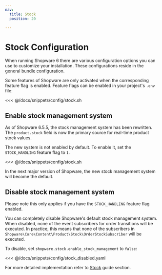 ```yaml
---
nav:
  title: Stock
  position: 20

---
```


# Stock Configuration

When running Shopware 6 there are various configuration options you can use to customize your installation. These configurations reside in the general [bundle configuration](../../../../guides/hosting/configurations/).

Some features of Shopware are only activated when the corresponding feature flag is enabled. Feature flags can be enabled in your project's `.env` file:

<<< @/docs/snippets/config/stock.sh

## Enable stock management system

As of Shopware 6.5.5, the stock management system has been rewritten. The `product.stock` field is now the primary source for real-time product stock values.

The new system is not enabled by default. To enable it, set the `STOCK_HANDLING` feature flag to `1`.

<<< @/docs/snippets/config/stock.sh

In the next major version of Shopware, the new stock management system will become the default.

## Disable stock management system

Please note this only applies if you have the `STOCK_HANDLING` feature flag enabled.

You can completely disable Shopware's default stock management system. When disabled, none of the event subscribers for order transitions will be executed. In practice, this means that none of the subscribers in `Shopware\Core\Content\Product\Stock\OrderStockSubscriber` will be executed.

To disable, set `shopware.stock.enable_stock_management` to `false`:

<<< @/docs/snippets/config/stock_disabled.yaml

For more detailed implementation refer to [Stock](../../../../guides/plugins/plugins/content/stock/) guide section.

<!-- {"WATCHER_URL":"https://raw.githubusercontent.com/shopware/shopware/trunk/src/Core/Framework/Resources/config/packages/shopware.yaml","WATCHER_HASH":"183f85ba8f15e8e7d0006b70be20940f","WATCHER_CONTAINS":"enable_stock_management"} -->
